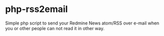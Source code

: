 php-rss2email
=============

Simple php script to send your Redmine News atom/RSS over e-mail when you or other people can not read it in other way.
